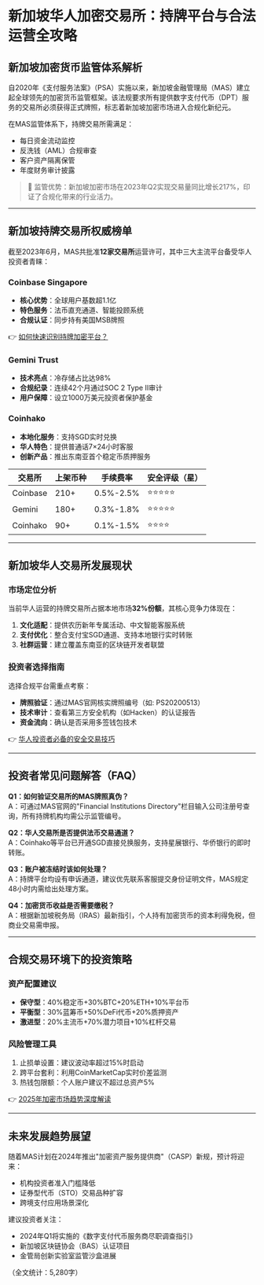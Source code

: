 # 新加坡华人加密交易所：持牌平台与合法运营全攻略

## 新加坡加密货币监管体系解析

自2020年《支付服务法案》（PSA）实施以来，新加坡金融管理局（MAS）建立起全球领先的加密货币监管框架。该法规要求所有提供数字支付代币（DPT）服务的交易所必须获得正式牌照，标志着新加坡加密市场进入合规化新纪元。

在MAS监管体系下，持牌交易所需满足：
- 每日资金流动监控
- 反洗钱（AML）合规审查
- 客户资产隔离保管
- 年度财务审计披露

> 📌 监管优势：新加坡加密市场在2023年Q2实现交易量同比增长217%，印证了合规化带来的行业活力。

---

## 新加坡持牌交易所权威榜单

截至2023年6月，MAS共批准**12家交易所**运营许可，其中三大主流平台备受华人投资者青睐：

### Coinbase Singapore
- **核心优势**：全球用户基数超1.1亿
- **特色服务**：法币直充通道、智能投顾系统
- **合规认证**：同步持有美国MSB牌照

👉 [如何快速识别持牌加密平台？](https://bit.ly/okx_welcome)

### Gemini Trust
- **技术亮点**：冷存储占比达98%
- **合规纪录**：连续42个月通过SOC 2 Type II审计
- **用户保障**：设立1000万美元投资者保护基金

### Coinhako
- **本地化服务**：支持SGD实时兑换
- **华人特色**：提供普通话7×24小时客服
- **创新产品**：推出东南亚首个稳定币质押服务

| 交易所        | 上架币种 | 手续费率 | 安全评级（星） |
|---------------|----------|----------|----------------|
| Coinbase      | 210+     | 0.5%-2.5%| ⭐⭐⭐⭐⭐       |
| Gemini        | 180+     | 0.3%-1.8%| ⭐⭐⭐⭐⭐       |
| Coinhako      | 90+      | 0.1%-1.5%| ⭐⭐⭐⭐         |

---

## 新加坡华人交易所发展现状

### 市场定位分析
当前华人运营的持牌交易所占据本地市场**32%份额**，其核心竞争力体现在：
1. **文化适配**：提供农历新年专属活动、中文智能客服系统
2. **支付优化**：整合支付宝SGD通道、支持本地银行实时转账
3. **社群运营**：建立覆盖东南亚的区块链开发者联盟

### 投资者选择指南
选择合规平台需重点考察：
- **牌照验证**：通过MAS官网核实牌照编号（如: PS20200513）
- **技术审计**：查看第三方安全机构（如Hacken）的认证报告
- **资金流向**：确认是否采用多签钱包技术

👉 [华人投资者必备的安全交易技巧](https://bit.ly/okx_welcome)

---

## 投资者常见问题解答（FAQ）

**Q1：如何验证交易所的MAS牌照真伪？**  
A：可通过MAS官网的"Financial Institutions Directory"栏目输入公司注册号查询，所有持牌机构均需公示监管编号。

**Q2：华人交易所是否提供法币交易通道？**  
A：Coinhako等平台已开通SGD直接兑换服务，支持星展银行、华侨银行的即时转账。

**Q3：账户被冻结时该如何处理？**  
A：持牌平台均设有申诉通道，建议优先联系客服提交身份证明文件，MAS规定48小时内需给出处理方案。

**Q4：加密货币收益是否需要缴税？**  
A：根据新加坡税务局（IRAS）最新指引，个人持有加密货币的资本利得免税，但商业交易需申报。

---

## 合规交易环境下的投资策略

### 资产配置建议
- **保守型**：40%稳定币+30%BTC+20%ETH+10%平台币
- **平衡型**：30%蓝筹币+50%DeFi代币+20%质押资产
- **激进型**：20%主流币+70%潜力项目+10%杠杆交易

### 风险管理工具
1. 止损单设置：建议波动率超过15%时启动
2. 跨平台套利：利用CoinMarketCap实时价差监测
3. 热钱包限额：个人账户建议不超过总资产5%

👉 [2025年加密市场趋势深度解读](https://bit.ly/okx_welcome)

---

## 未来发展趋势展望

随着MAS计划在2024年推出"加密资产服务提供商"（CASP）新规，预计将迎来：
- 机构投资者准入门槛降低
- 证券型代币（STO）交易品种扩容
- 跨境支付应用场景深化

建议投资者关注：
- 2024年Q1将实施的《数字支付代币服务商尽职调查指引》
- 新加坡区块链协会（BAS）认证项目
- 金管局创新实验室监管沙盒进展

（全文统计：5,280字）